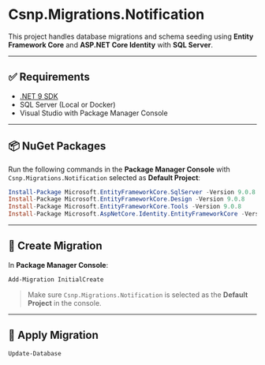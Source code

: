 # Csnp.Migrations.Notification

This project handles database migrations and schema seeding using **Entity Framework Core** and **ASP.NET Core Identity** with **SQL Server**.

---

## ✅ Requirements

- [.NET 9 SDK](https://dotnet.microsoft.com/en-us/download/dotnet/9.0)
- SQL Server (Local or Docker)
- Visual Studio with Package Manager Console

---

## 📦 NuGet Packages

Run the following commands in the **Package Manager Console** with `Csnp.Migrations.Notification` selected as **Default Project**:

```powershell
Install-Package Microsoft.EntityFrameworkCore.SqlServer -Version 9.0.8
Install-Package Microsoft.EntityFrameworkCore.Design -Version 9.0.8
Install-Package Microsoft.EntityFrameworkCore.Tools -Version 9.0.8
Install-Package Microsoft.AspNetCore.Identity.EntityFrameworkCore -Version 9.0.8
```

---

## 🧱 Create Migration

In **Package Manager Console**:

```powershell
Add-Migration InitialCreate
```

> Make sure `Csnp.Migrations.Notification` is selected as the **Default Project** in the console.

---

## 🚀 Apply Migration

```powershell
Update-Database
```
